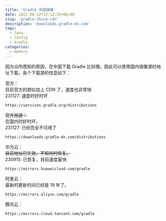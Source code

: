 ```yaml
---
title: 'Gradle 中国镜像'
date: 2022-08-22T13:12:55+08:00
slug: 'gradle-china-cdn'
description: 'downloads.gradle-dn.com'
tags:
  - Java
  - Config
  - Gradle
categories:
  - memory
---
```


因为众所周知的原因，在中国下载 Gradle 比较慢。因此可以使用国内镜像源的地址下载，各个下载源的信息如下：

官方：  
目前官方的貌似加上 CDN 了，速度也非常快  
231127: 速度时好时坏  

```
https://services.gradle.org/distributions
```

~~官方加速：~~  
在国内时好时坏。  
231127: 已经完全不可用了  

```
https://downloads.gradle-dn.com/distributions
```


华为云：  
~~目前地址已失效，不知何时恢复。~~  
230915: 已恢复，目前速度最快  

```
https://mirrors.huaweicloud.com/gradle
```

阿里云：  
最新的更新时间已经是 19 年了。  
```
https://mirrors.aliyun.com/gradle
```

腾讯云：  
```
https://mirrors.cloud.tencent.com/gradle
```
